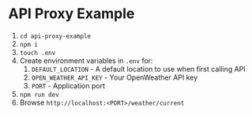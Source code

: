 # API Proxy Example

1. `cd api-proxy-example`
2. `npm i`
3. `touch .env`
4. Create environment variables in `.env` for:
   1. `DEFAULT_LOCATION` - A default location to use when first calling API
   2. `OPEN_WEATHER_API_KEY` - Your OpenWeather API key
   3. `PORT` - Application port
5. `npm run dev`
6. Browse `http://localhost:<PORT>/weather/current`
